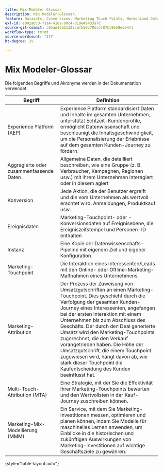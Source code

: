 ```yaml
---
title: Mix Modeler-Glossar
description: Mix Modeler-Glossar.
feature: Datasets, Conversions, Marketing Touch Points, Harmonized Data
exl-id: e002a0c0-71a4-418e-90c4-819649433a7d
source-git-commit: c0bae17b21322cafb50370dcd787bb86b8e3e471
workflow-type: tm+mt
source-wordcount: '277'
ht-degree: 2%

---
```


# Mix Modeler-Glossar

Die folgenden Begriffe und Akronyme werden in der Dokumentation verwendet:

| Begriff | Definition |
|---|---|
| Experience Platform (AEP) | Experience Platform standardisiert Daten und Inhalte im gesamten Unternehmen, unterstützt Echtzeit-Kundenprofile, ermöglicht Datenwissenschaft und beschleunigt die Inhaltsgeschwindigkeit, um die Personalisierung der Erlebnisse auf dem gesamten Kunden-Journey zu fördern. |
| Aggregierte oder zusammenfassende Daten | Allgemeine Daten, die detailliert beschreiben, wie eine Gruppe (z. B. Verbraucher, Kampagnen, Regionen usw.) mit Ihrem Unternehmen interagiert oder in diesem agiert |
| Konversion | Jede Aktion, die der Benutzer ergreift und die vom Unternehmen als wertvoll erachtet wird. Anmeldungen, Produktkauf usw. |
| Ereignisdaten | Marketing-Touchpoint- oder -Konversionsdaten auf Ereignisebene, die Ereigniszeitstempel und Personen-ID enthalten |
| Instanz | Eine Kopie der Datenwissenschafts-Pipeline mit eigenem Ziel und eigener Konfiguration. |
| Marketing-Touchpoint | Die Interaktion eines Interessenten/Leads mit den Online- oder Offline-Marketing-Maßnahmen eines Unternehmens. |
| Marketing-Attribution | Der Prozess der Zuweisung von Umsatzgutschriften an einen Marketing-Touchpoint. Dies geschieht durch die Verfolgung der gesamten Kunden-Journey eines Interessenten, angefangen bei der ersten Interaktion mit einem Unternehmen bis zum Abschluss des Geschäfts. Der durch den Deal generierte Umsatz wird den Marketing-Touchpoints zugerechnet, die den Verkauf vorangetrieben haben. Die Höhe der Umsatzgutschrift, die einem Touchpoint zugewiesen wird, hängt davon ab, wie stark dieser Touchpoint die Kaufentscheidung des Kunden beeinflusst hat. |
| Multi-Touch-Attribution (MTA) | Eine Strategie, mit der Sie die Effektivität Ihrer Marketing-Touchpoints bewerten und den Wertvollsten in der Kauf-Journey zuschreiben können. |
| Marketing-Mix-Modellierung (MMM) | Ein Service, mit dem Sie Marketing-Investitionen messen, optimieren und planen können, indem Sie Modelle für maschinelles Lernen anwenden, um Einblicke in die historischen und zukünftigen Auswirkungen von Marketing-Investitionen auf wichtige Geschäftsziele zu gewähren. |

{style="table-layout:auto"}
